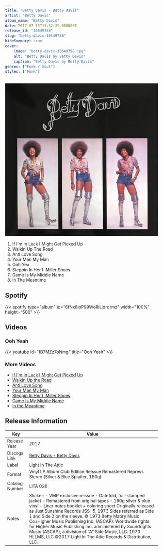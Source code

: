 ```yaml
---
title: "Betty Davis - Betty Davis"
artist: "Betty Davis"
album_name: "Betty Davis"
date: 2017-07-15T11:32:29.000000Z
release_id: "10549758"
slug: "betty-davis-10549758"
hideSummary: true
cover:
    image: "betty-davis-10549758.jpg"
    alt: "Betty Davis by Betty Davis"
    caption: "Betty Davis by Betty Davis"
genres: ["Funk / Soul"]
styles: ["Funk"]
---
```


![Betty Davis by Betty Davis](betty-davis-10549758.jpg)

<!-- section break -->

1. If I'm In Luck I Might Get Picked Up
2. Walkin Up The Road
3. Anti Love Song
4. Your Man My Man
5. Ooh Yea
6. Steppin In Her I. Miller Shoes
7. Game Is My Middle Name
8. In The Meantime

<!-- section break -->


## Spotify
{{< spotify type="album" id="6fNx8ioP99WoRiLidrqrmz" width="100%" height="500" >}}



## Videos
### Ooh Yeah
{{< youtube id="fB7MZz7oNmg" title="Ooh Yeah" >}}<br>

### More Videos

- [If I'm In Luck I Might Get Picked Up](https://www.youtube.com/watch?v=W8b4hPEN05I)
- [Walkin Up the Road](https://www.youtube.com/watch?v=kmoyQJbinGw)
- [Anti Love Song](https://www.youtube.com/watch?v=0yNk1JepyLw)
- [Your Man My Man](https://www.youtube.com/watch?v=nFZcAyD2R6I)
- [Steppin In Her I. Miller Shoes](https://www.youtube.com/watch?v=6U8KMASNf1U)
- [Game Is My Middle Name](https://www.youtube.com/watch?v=SN3OU5g55F0)
- [In the Meantime](https://www.youtube.com/watch?v=OBGR2ZbZIds)


## Release Information
|  Key           | Value                                                |
| ---------------| ---------------------------------------------------- |
| Release Year   | 2017                                   |
| Discogs Link   | [Betty Davis - Betty Davis](https://www.discogs.com/release/10549758-Betty-Davis-Betty-Davis) |
| Label          | Light In The Attic |
| Format         | Vinyl LP Album Club Edition Reissue Remastered Repress Stereo (Silver & Blue Splatter, 180g) |
| Catalog Number | LITA 026 |
| Notes | Sticker: - VMP exclusive reissue - Gatefold, foil-stamped jacket - Remastered from original tapes - 180g silver & blue vinyl  - Liner notes booklet + coloring sheet  Originally released as Just Sunshine Records JSS-5, 1973  Sides referred as Side 1 and Side 2 on the sleeve.  © 1973 Betty Mabry Music Co./Higher Music Publishing Inc. (ASCAP). Worldwide rights for Higher Music Publishing Inc. administered by Soundrights Music (ASCAP), a division of "A" Side Music, LLC. 1973 HLLMS, LLC ©2017 Light In The Attic Records & Distribution, LLC. |